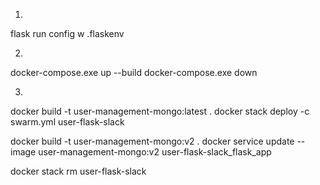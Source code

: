1.
flask run
config w .flaskenv

2.
docker-compose.exe  up --build
docker-compose.exe  down

3.
docker build -t user-management-mongo:latest .
docker stack deploy -c swarm.yml user-flask-slack

docker build -t user-management-mongo:v2 .
docker service update --image user-management-mongo:v2 user-flask-slack_flask_app

docker stack rm  user-flask-slack